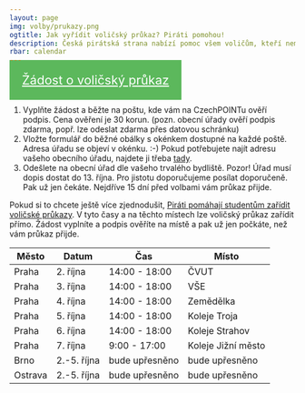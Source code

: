 ```yaml
---
layout: page
img: volby/prukazy.png
ogtitle: Jak vyřídit voličský průkaz? Piráti pomohou!
description: Česká pirátská strana nabízí pomoc všem voličům, kteří nemohou 20. a 21. října volit ve svém okrsku. Podívejte se na možnosti, které nabízíme...
rbar: calendar
---
```


<div class="row">
  <div class="medium-12 large-12 columns">
    <div id="tlacitko" style="text-align: center;">
        <a href="{{'/assets/pdf/zadost_volicsky_prukaz_vzor_pirati.pdf' | relative_url }}" target="_blank" style="width: 350px; margin-top: 10px; text-align: center; padding: 22px; font-size: 22px; background-color: #5cb85c;border-color: #5cb85c; color: white;" class="c-cta-button c-cta-button--primary">Žádost o voličský průkaz
            <i class="fa fa-download" aria-hidden="true"></i>
        </a>
    </div>
  </div>
</div>

<br />

1. Vyplňte žádost a běžte na poštu, kde vám na CzechPOINTu ověří podpis. Cena ověření je 30 korun. (pozn. obecní úřady ověří podpis zdarma, popř. lze odeslat zdarma přes datovou schránku)
2. Vložte formulář do běžné obálky s okénkem dostupné na každé poště. Adresa úřadu se objeví v okénku. :-) Pokud potřebujete najít adresu vašeho obecního úřadu, najdete ji třeba [tady][ou].
3. Odešlete na obecní úřad dle vašeho trvalého bydliště. Pozor! Úřad musí dopis dostat do 13. října. Pro jistotu doporučujeme posílat doporučeně. Pak už jen čekáte. Nejdříve 15 dní před volbami vám průkaz přijde.

Pokud si to chcete ještě více zjednodušit, [Piráti pomáhají studentům zařídit voličské průkazy][prukazy]. V tyto časy a na těchto místech lze voličský průkaz zařídit přímo. Žádost vyplníte a podpis ověříte na místě a pak už jen počkáte, než vám průkaz přijde.

| Město | Datum           | Čas            | Místo          |
|-------|-----------------|----------------|----------------|
| Praha | 2. října        | 14:00 - 18:00  | ČVUT           |
| Praha | 3. října        | 14:00 - 18:00  | VŠE            |  
| Praha | 4. října        | 14:00 - 18:00  | Zemědělka      |
| Praha | 5. října        | 14:00 - 18:00  | Koleje Troja   | 
| Praha | 6. října        | 14:00 - 18:00  | Koleje Strahov |
| Praha | 7. října        | 9:00 - 17:00   | Koleje Jižní město| 
| Brno  | 2.-5. října     | bude upřesněno | bude upřesněno |
| Ostrava | 2.-5. října   | bude upřesněno | bude upřesněno |

[prukazy]: https://www.pirati.cz/tiskove-zpravy/pirati-budou-vyrizovat-volicske-prukazy.html
[ou]: https://www.statnisprava.cz/rstsp/ciselniky.nsf/i/d0055
